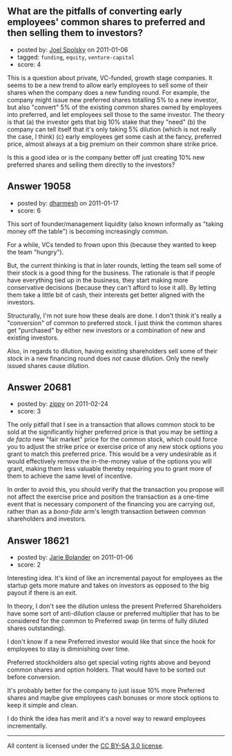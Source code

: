 ## What are the pitfalls of converting early employees' common shares to preferred and then selling them to investors?

- posted by: [Joel Spolsky](https://stackexchange.com/users/-1/4335-joel-spolsky) on 2011-01-06
- tagged: `funding`, `equity`, `venture-capital`
- score: 4

This is a question about private, VC-funded, growth stage companies. It seems to be a new trend to allow early employees to sell some of their shares when the company does a new funding round. For example, the company might issue new preferred shares totalling 5% to a new investor, but also "convert" 5% of the existing common shares owned by employees into preferred, and let employees sell those to the same investor. The theory is that (a) the investor gets that big 10% stake that they "need" (b) the company can tell itself that it's only taking 5% dilution (which is not really the case, I think) (c) early employees get some cash at the fancy, preferred price, almost always at a big premium on their common share strike price.

Is this a good idea or is the company better off just creating 10% new preferred shares and selling them directly to the investors?


## Answer 19058

- posted by: [dharmesh](https://stackexchange.com/users/-1/4-dharmesh) on 2011-01-17
- score: 6

This sort of founder/management liquidity (also known informally as "taking money off the table") is becoming increasingly common.

For a while, VCs tended to frown upon this (because they wanted to keep the team "hungry").  

But, the current thinking is that in later rounds, letting the team sell some of their stock is a good thing for the business.  The rationale is that if people have everything tied up in the business, they start making more conservative decisions (because they can't afford to lose it all).  By letting them take a little bit of cash, their interests get better aligned with the investors.

Structurally, I'm not sure how these deals are done.  I don't think it's really a "conversion" of common to preferred stock.  I just think the common shares get "purchased" by either new investors or a combination of new and existing investors.  

Also, in regards to dilution, having existing shareholders sell some of their stock in a new financing round does *not* cause dilution.  Only the newly issued shares cause dilution.  


## Answer 20681

- posted by: [zippy](https://stackexchange.com/users/-1/7781-zippy) on 2011-02-24
- score: 3

The only pitfall that I see in a transaction that allows common stock to be sold at the significantly higher preferred price is that you may be setting a *de facto* new "fair market" price for the common stock, which could force you to adjust the strike price or exercise price of any new stock options you grant to match this preferred price. This would be a very undesirable as it would effectively remove the in-the-money value of the options you will grant, making them less valuable thereby requiring you to grant more of them to achieve the same level of incentive. 

In order to avoid this, you should verify that the transaction you propose will not affect the exercise price and position the transaction as a one-time event that is necessary component of the financing you are carrying out, rather than as a *bona-fide* arm's length transaction between common shareholders and investors.


## Answer 18621

- posted by: [Jarie Bolander](https://stackexchange.com/users/-1/585-jarie-bolander) on 2011-01-06
- score: 2

Interesting idea. It's kind of like an incremental payout for employees as the startup gets more mature and takes on investors as opposed to the big payout if there is an exit.

In theory, I don't see the dilution unless the present Preferred Shareholders have some sort of anti-dilution clause or preferred multiplier that has to be considered for the common to Preferred swap (in terms of fully diluted shares outstanding).

I don't know if a new Preferred investor would like that since the hook for employees to stay is diminishing over time.

Preferred stockholders also get special voting rights above and beyond common shares and option holders. That would have to be sorted out before conversion.

It's probably better for the company to just issue 10% more Preferred shares and maybe give employees cash bonuses or more stock options to keep it simple and clean.

I do think the idea has merit and it's a novel way to reward employees incrementally.



---

All content is licensed under the [CC BY-SA 3.0 license](https://creativecommons.org/licenses/by-sa/3.0/).
